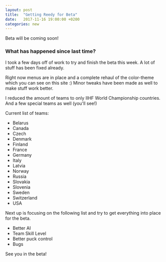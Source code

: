 ```yaml
---
layout: post
title:  "Getting Reedy for Beta"
date:   2017-11-16 19:00:00 +0200
categories: new
---
```


<p>Beta will be coming soon!</p>

### What has happened since last time?

I took a few days off of work to try and finish the beta this week. A lot of stuff has been fixed already.

Right now menus are in place and a complete rehaul of the color-theme which you can see on this site :)
Minor tweaks have been made as well to make stuff work better.

I reduced the amount of teams to only IIHF World Championship countries. And a few special teams as well (you'll see!)

Current list of teams:

* Belarus
* Canada
* Czech
* Denmark
* Finland
* France
* Germany
* Italy
* Latvia
* Norway
* Russia
* Slovakia
* Slovenia
* Sweden
* Switzerland
* USA

Next up is focusing on the following list and try to get everything into place for the beta.

* Better AI
* Team Skill Level
* Better puck control
* Bugs

See you in the beta!